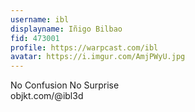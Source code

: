 ```yaml
---
username: ibl
displayname: Iñigo Bilbao
fid: 473001
profile: https://warpcast.com/ibl
avatar: https://i.imgur.com/AmjPWyU.jpg
---
```

No Confusion No Surprise  
objkt.com/@ibl3d  
